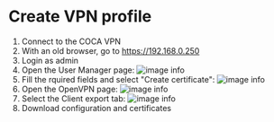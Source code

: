# Create VPN profile
1. Connect to the COCA VPN
2. With an old browser, go to https://192.168.0.250
3. Login as admin
4. Open the User Manager page:
![image info](./pictures/image.png)
5. Fill the rquired fields and select "Create certificate":
![image info](./pictures/image.png)
6. Open the OpenVPN page:
![image info](./pictures/image.png)
7. Select the Client export tab:
![image info](./pictures/image.png)
8. Download configuration and certificates
